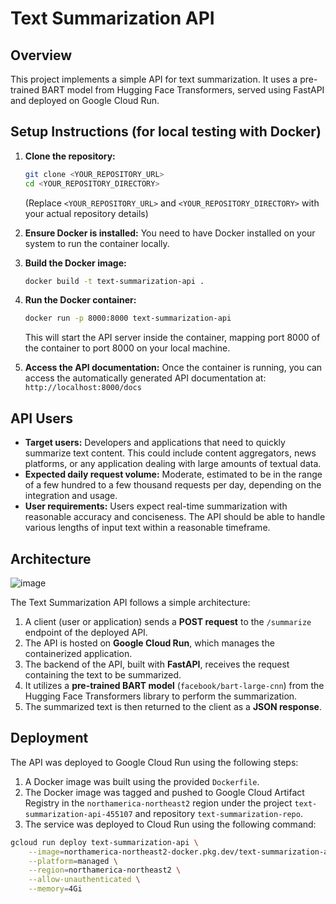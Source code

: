 # Text Summarization API

## Overview

This project implements a simple API for text summarization. It uses a pre-trained BART model from Hugging Face Transformers, served using FastAPI and deployed on Google Cloud Run.

## Setup Instructions (for local testing with Docker)

1.  **Clone the repository:**
    ```bash
    git clone <YOUR_REPOSITORY_URL>
    cd <YOUR_REPOSITORY_DIRECTORY>
    ```
    (Replace `<YOUR_REPOSITORY_URL>` and `<YOUR_REPOSITORY_DIRECTORY>` with your actual repository details)

2.  **Ensure Docker is installed:** You need to have Docker installed on your system to run the container locally.

3.  **Build the Docker image:**
    ```bash
    docker build -t text-summarization-api .
    ```

4.  **Run the Docker container:**
    ```bash
    docker run -p 8000:8000 text-summarization-api
    ```
    This will start the API server inside the container, mapping port 8000 of the container to port 8000 on your local machine.

5.  **Access the API documentation:** Once the container is running, you can access the automatically generated API documentation at:
    `http://localhost:8000/docs`

## API Users

* **Target users:** Developers and applications that need to quickly summarize text content. This could include content aggregators, news platforms, or any application dealing with large amounts of textual data.
* **Expected daily request volume:** Moderate, estimated to be in the range of a few hundred to a few thousand requests per day, depending on the integration and usage.
* **User requirements:** Users expect real-time summarization with reasonable accuracy and conciseness. The API should be able to handle various lengths of input text within a reasonable timeframe.

## Architecture

![image](https://github.com/user-attachments/assets/c0c75376-e954-4e13-a7dd-d9df5d2f68b9)


The Text Summarization API follows a simple architecture:

1.  A client (user or application) sends a **POST request** to the `/summarize` endpoint of the deployed API.
2.  The API is hosted on **Google Cloud Run**, which manages the containerized application.
3.  The backend of the API, built with **FastAPI**, receives the request containing the text to be summarized.
4.  It utilizes a **pre-trained BART model** (`facebook/bart-large-cnn`) from the Hugging Face Transformers library to perform the summarization.
5.  The summarized text is then returned to the client as a **JSON response**.

## Deployment

The API was deployed to Google Cloud Run using the following steps:

1.  A Docker image was built using the provided `Dockerfile`.
2.  The Docker image was tagged and pushed to Google Cloud Artifact Registry in the `northamerica-northeast2` region under the project `text-summarization-api-455107` and repository `text-summarization-repo`.
3.  The service was deployed to Cloud Run using the following command:
   ```bash
   gcloud run deploy text-summarization-api \
       --image=northamerica-northeast2-docker.pkg.dev/text-summarization-api-455107/text-summarization-repo/text-summarization-api:latest \
       --platform=managed \
       --region=northamerica-northeast2 \
       --allow-unauthenticated \
       --memory=4Gi
